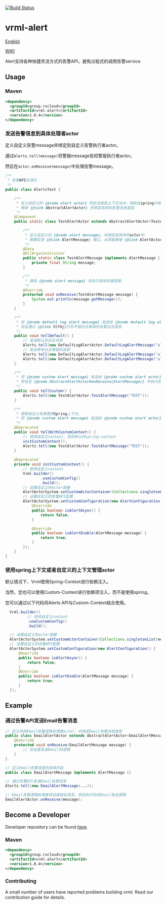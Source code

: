 [![Build Status](https://travis-ci.org/vavr-io/vavr-gson.svg?branch=master)](https://travis-ci.org/vavr-io/vavr-gson)

# vrml-alert

[English](./README.md) 

[WIKI](./WIKI.md)

Alert支持各种快捷灵活方式的告警API，避免过程式的调用告警service

## Usage

### Maven

```xml
<dependency>
  <groupId>group.rxcloud</groupId>
  <artifactId>vrml-alert</artifactId>
  <version>1.0.4</version>
</dependency>
```

### 发送告警信息到具体处理者actor

定义自定义告警message并绑定到自定义告警执行者actor。

通过`Alerts.tell(message)`将警报message告知警报执行者actor。

然后在`actor.onReceive(message)`中处理告警message。

```java
/**
 * 告警API的演示.
 */
public class AlertsTest {

    /**
     * 定义自定义的 {@code alert actor} 然后注册到上下文当中，例如在spring中使用 {@link Component} 的方式.
     * 继承 {@link AbstractAlertActor} 并绑定具体的告警消息类型.
     */
    @Component
    public static class TestAlertActor extends AbstractAlertActor<TestAlertActor.TestAlertMessage> {

        /**
         * 定义自定义的 {@code alert message}，并绑定到具体的actor中.
         * 需要实现 {@link AlertMessage} 接口，从而能够被 {@link AlertActorSystem} 接收.
         */
        @Data
        @AllArgsConstructor
        public static class TestAlertMessage implements AlertMessage {
            private final String message;
        }

        /**
         * 接收 {@code alert message} 并执行具体处理逻辑.
         */
        @Override
        protected void onReceive(TestAlertMessage message) {
            System.out.println(message.getMessage());
        }
    }

    /**
     * 将 {@code default log alert message} 发送给 {@code default log alert actor}.
     * 将会通过 {@link Slf4j}打印不容日志等级的告警日志信息.
     */
    public void tellDefault() {
        // 发送默认的日志消息
        Alerts.tell(new DefaultLogAlertActor.DefaultLogAlertMessage("alert with error level"));
        // 发送带有日志等级的消息
        Alerts.tell(new DefaultLogAlertActor.DefaultLogAlertMessage("alert with error level", DefaultLogAlertActor.AlertsLogLevelType.ERROR));
        Alerts.tell(new DefaultLogAlertActor.DefaultLogAlertMessage("alert with warn level", DefaultLogAlertActor.AlertsLogLevelType.WARN));
    }

    /**
     * 将 {@code custom alert message} 发送给 {@code custom alert actor}.
     * 将会在 {@code AbstractAlertActor#onReceive(AlertMessage)} 中执行处理逻辑
     */
    public void tellCustom() {
        Alerts.tell(new TestAlertActor.TestAlertMessage("TEST"));
    }

    /**
     * 使用自定义背景更换Spring上下文。 
     * 将 {@code custom alert message} 发送给 {@code custom alert actor}.
     */
    @Deprecated
    public void tellWithCustomContext() {
        // 使用自定义context，而非默认的spring-context
        initCustomContext();
        Alerts.tell(new TestAlertActor.TestAlertMessage("TEST"));
    }
    
    @Deprecated
    private void initCustomContext() {
        // 使用自定义context
        Vrml.builder()
                .useCustomConfig()
                .build();
        // 设置自定义的actor容器
        AlertActorSystem.setCustomActorContainer(Collections.singletonList(new TestAlertActor()));
        // 设置自定义的告警API配置
        AlertActorSystem.setCustomConfiguration(new AlertConfiguration() {
            @Override
            public boolean isAlertAsync() {
                return false;
            }

            @Override
            public boolean isAlertEnable(AlertMessage message) {
                return true;
            }
        });
    }
}
```

### 使用spring上下文或者自定义的上下文管理actor

默认情况下，Vrml使用Spring-Context进行依赖注入。
 
当然，您也可以使用Custom-Context进行依赖项注入，而不是使用spring。

您可以通过以下代码将Alerts API与Custom-Context结合使用。

```java
  Vrml.builder()
          // 使用自定义context
          .useCustomConfig()
          .build();

  // 设置自定义的actor容器
  AlertActorSystem.setCustomActorContainer(Collections.singletonList(new TestAlertActor()));
  // 设置自定义的告警API配置
  AlertActorSystem.setCustomConfiguration(new AlertConfiguration() {
      @Override
      public boolean isAlertAsync() {
          return false;
      }
      @Override
      public boolean isAlertEnable(AlertMessage message) {
          return true;
      }
  });
```

## Example

### 通过告警API发送Email告警消息

```java
// 定义你的Email告警逻辑处理者actor，并绑定Email告警消息类型
public class EmailAlertActor extends AbstractAlertActor<EmailAlertMessage> {
    @Override
    protected void onReceive(EmailAlertMessage message) {
        // 在这里发送Email的逻辑
    }
}

// 定义Email告警消息的具体内容
public class EmailAlertMessage implements AlertMessage {}

// 通过告警API发送Email告警信息
Alerts.tell(new EmailAlertMessage(...));

// Email告警逻辑处理者将会接收此信息，然后执行你的Email发送逻辑
EmailAlertActor.onReceive(message);
```

## Become a Developer

Developer repository can be found [here](https://github.com/kevinten10/vrml/tree/develop/vrml-alert).

### Maven

```xml
<dependency>
  <groupId>group.rxcloud</groupId>
  <artifactId>vrml-alert</artifactId>
  <version>1.0.4</version>
</dependency>
```

### Contributing

A small number of users have reported problems building vrml. Read our contribution guide for details.